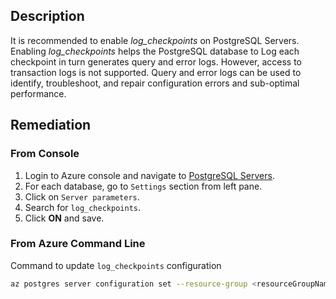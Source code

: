 ## Description

It is recommended to enable *log_checkpoints* on PostgreSQL Servers. Enabling *log_checkpoints* helps the PostgreSQL database to Log each checkpoint in turn generates query and error logs. However, access to transaction logs is not supported. Query and error logs can be used to identify, troubleshoot, and repair configuration errors and sub-optimal performance.

## Remediation

### From Console

1. Login to Azure console and navigate to [PostgreSQL Servers](https://portal.azure.com/#create/Microsoft.PostgreSQLServer).
2. For each database, go to `Settings` section from left pane.
3. Click on `Server parameters`.
4. Search for `log_checkpoints`.
5. Click **ON** and save.

### From Azure Command Line

Command to update `log_checkpoints` configuration

```bash
az postgres server configuration set --resource-group <resourceGroupName> --server-name <serverName> --name log_checkpoints --value on
```